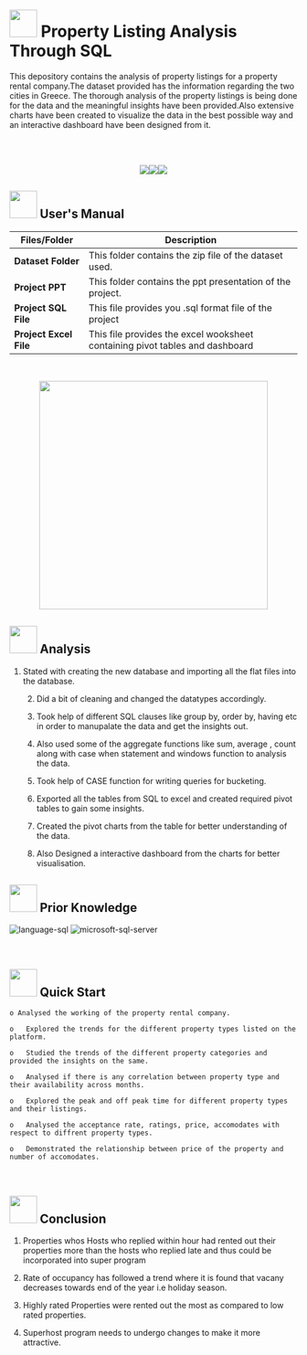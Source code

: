 # 
# <img src="https://user-images.githubusercontent.com/108053296/185731493-565fc7cd-50de-4fba-af77-7eec53f6e596.png" width="48" height="48" >  **Property Listing Analysis Through SQL**

This depository contains the analysis of property listings for a property rental company.The dataset provided has the information regarding the two cities in Greece. The thorough analysis of the property listings is being done for the data and the meaningful insights have been provided.Also extensive charts have been created to visualize the data in the best possible way and an interactive dashboard have been designed from it.


<br>
<br>
<p align="center"><a><img src="https://forthebadge.com/images/badges/built-with-love.svg"><img src="https://user-images.githubusercontent.com/106439762/181936448-9314e858-4251-46d6-b4d1-35a4c29e9c19.svg"><img src="https://user-images.githubusercontent.com/106439762/181936483-50475e86-bcf1-4169-994c-6476dc2e5edb.svg"></a></p>

##  <img src="https://user-images.githubusercontent.com/106439762/181935629-b3c47bd3-77fb-4431-a11c-ff8ba0942b63.gif" width="48" height="48"> **User's Manual**

| Files/Folder| Description |
| ------------- | ------------- |
| **Dataset Folder** | This folder contains the zip file of the dataset used.  |
| **Project PPT** | This folder contains the ppt presentation of the project.|
| **Project SQL File**  | This file provides you .sql format file of the project  |
| **Project Excel File**  | This file provides the excel wooksheet containing pivot tables and dashboard  |
<br>

<p align="center"><img src="https://user-images.githubusercontent.com/108053296/185732888-39f69567-127a-4a20-ad80-2381ab16739f.gif" width="400" ></p>

##  <img src=https://user-images.githubusercontent.com/106439762/178428775-03d67679-9aa4-4b08-91e9-6eb6ed8faf66.gif  width="48" height="48"> Analysis
   
    
1. Stated with creating the new database and importing all the flat files into the database.
    
    2. Did a bit of cleaning and changed the datatypes accordingly.
    
    3. Took help of different SQL clauses like group by, order by, having etc in order to manupalate the data and get the insights out.
    
    4. Also used some of the aggregate functions like sum, average , count along with case when statement and windows function to analysis the data.
    
    5. Took help of CASE function for writing  queries for bucketing.
    
    6. Exported all the tables from SQL to excel and created required pivot tables to gain some insights.
    
    7. Created the pivot charts from the table for better understanding of the data.
    
    8. Also Designed a interactive dashboard from the charts for better visualisation.



##  <img src=https://user-images.githubusercontent.com/106439762/178803205-47a08ce7-2187-4f96-b301-a2b68690619a.gif width="48" height="48" > Prior Knowledge
![language-sql](https://user-images.githubusercontent.com/106439762/181936585-d44c5f7c-2a7b-4d35-ad8a-61dcbded1a5e.svg)
![microsoft-sql-server](https://user-images.githubusercontent.com/106439762/181936612-f96e085e-2d4b-4bc0-8347-1f3e0a894395.svg)







<br>

## <img src="https://user-images.githubusercontent.com/106439762/181937125-2a4b22a3-f8a9-4226-bbd3-df972f9dbbc4.gif" width="48" height="48" > Quick Start

    o Analysed the working of the property rental company.    
    
    o	Explored the trends for the different property types listed on the platform.
     
    o	Studied the trends of the different property categories and provided the insights on the same.
  
    o	Analysed if there is any correlation between property type and their availability across months. 
    
    o	Explored the peak and off peak time for different property types and their listings.
    
    o	Analysed the acceptance rate, ratings, price, accomodates with respect to diffrent property types.

    o	Demonstrated the relationship between price of the property and number of accomodates.
    
    
    
            
   

<!-- <p align="center"><img src="https://user-images.githubusercontent.com/106439762/181937614-9d035731-d691-4307-bac7-434873673931.png" width="600" height="470"></p> -->

   


<!--## <img src="https://www.getcloudapp.com/wp-content/uploads/2021/03/5aebb952e4867ce13f4d308f_laptop_gif_trans.gif" width="70" height="48"/> Screenshots

<p align="center"><a><img src="https://user-images.githubusercontent.com/106439762/182037005-e30516c1-390c-4c21-a2b6-0f8c2865eed3.gif"</a></p> -->


<br>

## <img src="https://user-images.githubusercontent.com/108053296/185756908-fbb62168-d923-48f2-992f-b8e2fde848fe.gif" width="48" height="48" > Conclusion
   
   1. Properties whos Hosts who replied within hour had rented out their properties more than the hosts who replied late and thus could be incorporated into super program
   
   2. Rate of occupancy has followed a trend where it is found that vacany decreases towards end of the year i.e holiday season.
   
   3. Highly rated Properties were rented out the most as compared to low rated properties.
   
   4. Superhost program needs to undergo changes to make it more attractive.


<!--  ## <img src=https://user-images.githubusercontent.com/106439762/178809088-a2d780ad-94f5-4a58-9203-7716d4b2cbf4.gif width="48" height="48"> About Me
I'm an aspiring data analyst...


##  <img src=https://user-images.githubusercontent.com/106439762/178810087-8f7f8272-0cb8-40cb-a14c-be475569cf7d.gif width="48" height="48"> Links

<a href="https://www.linkedin.com/in/tejas-natani-6b202a196/" ><img src="https://user-images.githubusercontent.com/106439762/182037233-49248ea9-c7a4-4f55-9fe4-5fe24e5ef160.png" width="48" height="48"> <a href="https://samarsaeedkhan.me/"><img src="https://user-images.githubusercontent.com/106439762/182037119-61f30cec-3610-4a5a-82dc-f1b7c59515b1.png" width="48" height="48"><a href="https://www.hackerrank.com/samarsaeedkhan4" > <img src="https://user-images.githubusercontent.com/106439762/182037415-9440716d-d2bc-4c33-955a-66b9c18f77eb.png" width="48" height="48"> <a href="https://www.kaggle.com/samarsaeedkhan" ><img src="https://cdn4.iconfinder.com/data/icons/logos-and-brands/512/189_Kaggle_logo_logos-512.png" width="48" height="48"></a>   




  ## 🛠 Skills

    •	Structured Query Language (SQL)
    •	Python
    •	Excel
    •	Tableau
    •	Python
    •	Analytical Visualisation
    •	PowerPoint
    •	MS Word -->
